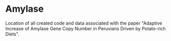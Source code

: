 # Amylase

Location of all created code and data associated with the paper "Adaptive Increase of Amylase Gene Copy Number in Peruvians Driven by Potato-rich Diets".
